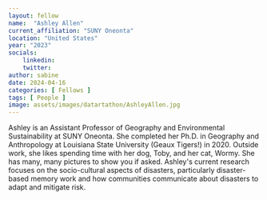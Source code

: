 ```yaml
---
layout: fellow
name:  "Ashley Allen"
current_affiliation: "SUNY Oneonta"
location: "United States"
year: "2023"
socials:
    linkedin: 
    twitter: 
author: sabine
date: 2024-04-16
categories: [ Fellows ]
tags: [ People ]
image: assets/images/datartathon/AshleyAllen.jpg
---
```


Ashley is an Assistant Professor of Geography and Environmental Sustainability at SUNY Oneonta. She completed her Ph.D. in Geography and Anthropology at Louisiana State University (Geaux Tigers!) in 2020. Outside work, she likes spending time with her dog, Toby, and her cat, Wormy. She has many, many pictures to show you if asked. Ashley's current research focuses on the socio-cultural aspects of disasters, particularly disaster-based memory work and how communities communicate about disasters to adapt and mitigate risk. 